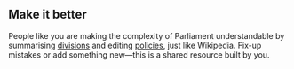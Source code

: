 ## Make it better

People like you are making the complexity of Parliament understandable by summarising [divisions](<%= divisions_path %>) and editing [policies](<%= policies_path %>), just like Wikipedia. Fix-up mistakes or add something new—this is a shared resource built by you.
